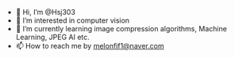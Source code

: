 - 👋 Hi, I’m @Hsj303
- 👀 I’m interested in computer vision
- 🌱 I’m currently learning image compression algorithms, Machine Learning, JPEG AI etc.
- 📫 How to reach me by melonfif1@naver.com

<!---
Hsj303/Hsj303 is a ✨ special ✨ repository because its `README.md` (this file) appears on your GitHub profile.
You can click the Preview link to take a look at your changes.
--->
